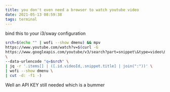 ```yaml
---
title: you don't even need a browser to watch youtube video
date: 2021-05-13 08:59:38
tags: terminal
---
```


bind this to your i3/sway configuration

```bash
srch=$(echo "" | wofi --show dmenu) && mpv
https://www.youtube.com/watch?v=$(curl -G
https://www.googleapis.com/youtube/v3/search?part=snippet\&type=video\&maxResults=30\&key=YOUR_YOUTUBE_API_KEY
\
--data-urlencode "q=$srch" \
| jq -r '.items[] | ([.id.videoId,.snippet.title] | join(":"))' \
| wofi --show dmenu \
| cut -d: -f1 -)
```

Well an API KEY still needed which is a bummer

